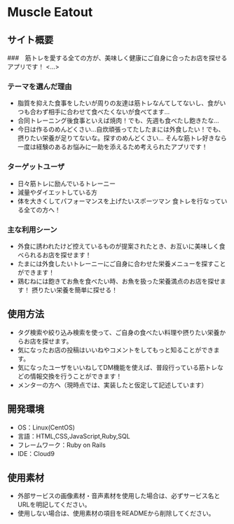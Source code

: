 # Muscle Eatout

## サイト概要
###　筋トレを愛する全ての方が、美味しく健康にご自身に合ったお店を探せるアプリです！
<...>

### テーマを選んだ理由
  * 脂質を抑えた食事をしたいが周りの友達は筋トレなんてしてないし、食がいつも合わず相手に合わせて食べたくないが食べてます…
  * 合同トレーニング後食事といえば焼肉！でも、先週も食べたし飽きたな…
  * 今日は作るのめんどくさい…自炊頑張ってたしたまには外食したい！でも、摂りたい栄養が足りてないな。探すのめんどくさい…
  そんな筋トレ好きなら一度は経験のあるお悩みに一助を添えるため考えられたアプリです！

### ターゲットユーザ
  * 日々筋トレに励んでいるトレーニー
  * 減量やダイエットしている方
  * 体を大きくしてパフォーマンスを上げたいスポーツマン
  食トレを行なっている全ての方へ！

### 主な利用シーン
  * 外食に誘われたけど控えているものが提案されたとき、お互いに美味しく食べられるお店を探せます！
  * たまには外食したいトレーニーにご自身に合わせた栄養メニューを探すことができます！
  * 鶏むねには飽きてお魚を食べたい時、お魚を扱った栄養満点のお店を探せます！
  摂りたい栄養を簡単に探せる！

## 使用方法
  * タグ検索や絞り込み検索を使って、ご自身の食べたい料理や摂りたい栄養からお店を探せます。
  * 気になったお店の投稿はいいねやコメントをしてもっと知ることができます。
  * 気になったユーザをいいねしてDM機能を使えば、普段行っている筋トレなどの情報交換を行うことができます！
  * メンターの方へ（現時点では、実装したと仮定して記述しています）

## 開発環境
- OS：Linux(CentOS)
- 言語：HTML,CSS,JavaScript,Ruby,SQL
- フレームワーク：Ruby on Rails
- IDE：Cloud9

## 使用素材
- 外部サービスの画像素材・音声素材を使用した場合は、必ずサービス名とURLを明記してください。
- 使用しない場合は、使用素材の項目をREADMEから削除してください。